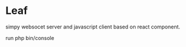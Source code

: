 # Leaf
simpy websocet server and javascript client based on react component.

run 
php bin/console 
